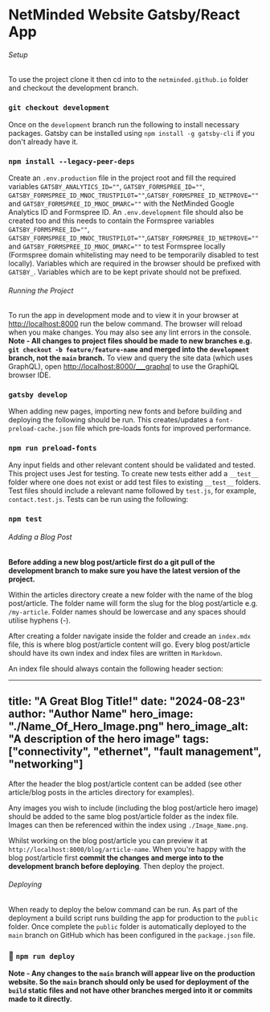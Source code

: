# NetMinded Website Gatsby/React App


###### Setup

To use the project clone it then cd into to the `netminded.github.io` folder and checkout the development branch.

### `git checkout development`

Once on the `development` branch run the following to install necessary packages. Gatsby can be installed using `npm install -g gatsby-cli` if you don't already have it. 

### `npm install --legacy-peer-deps`

Create an `.env.production` file in the project root and fill the required variables `GATSBY_ANALYTICS_ID=""`, `GATSBY_FORMSPREE_ID=""`, `GATSBY_FORMSPREE_ID_MNOC_TRUSTPILOT=""`,`GATSBY_FORMSPREE_ID_NETPROVE=""` and `GATSBY_FORMSPREE_ID_MNOC_DMARC=""` with the NetMinded Google Analytics ID and Formspree ID. 
An `.env.development` file should also be created too and this needs to contain the Formspree variables `GATSBY_FORMSPREE_ID=""`, `GATSBY_FORMSPREE_ID_MNOC_TRUSTPILOT=""`,`GATSBY_FORMSPREE_ID_NETPROVE=""`  and `GATSBY_FORMSPREE_ID_MNOC_DMARC=""` to test Formspree locally (Formspree domain whitelisting may need to be temporarily disabled to test locally). Variables which are required in the browser should be prefixed with `GATSBY_`. Variables which are to be kept private should not be prefixed. 


###### Running the Project

To run the app in development mode and to view it in your browser at [http://localhost:8000](http://localhost:8000) run the below command. 
The browser will reload when you make changes. You may also see any lint errors in the console. 
**Note - All changes to project files should be made to new branches e.g. `git checkout -b feature/feature-name` and merged into the `development` branch, not the `main` branch.** 
To view and query the site data (which uses GraphQL), open [http://localhost:8000/___graphql](http://localhost:8000/___graphql) to use the GraphiQL browser IDE.

### `gatsby develop`

When adding new pages, importing new fonts and before building and deploying the following should be run. This creates/updates a `font-preload-cache.json` file which pre-loads fonts for improved performance.

### `npm run preload-fonts`

Any input fields and other relevant content should be validated and tested. This project uses Jest for testing. To create new tests either add a `__test__` folder where one does not exist or add test files to existing `__test__` folders. Test files should include a relevant name followed by `test.js`, for example, `contact.test.js`. Tests can be run using the following:

### `npm test`


###### Adding a Blog Post

**Before adding a new blog post/article first do a git pull of the development branch to make sure you have the latest version of the project.**

Within the articles directory create a new folder with the name of the blog post/article. The folder name will form the slug for the blog post/article e.g. `/my-article`. Folder names should be lowercase and any spaces should utilise hyphens (-). 

After creating a folder navigate inside the folder and creade an `index.mdx` file, this is where blog post/article content will go. Every blog post/article should have its own index and index files are written in `Markdown`. 

An index file should always contain the following header section:

---
title: "A Great Blog Title!"
date: "2024-08-23"
author: "Author Name"
hero_image: "./Name_Of_Hero_Image.png"
hero_image_alt: "A description of the hero image"
tags: ["connectivity", "ethernet", "fault management", "networking"]
---

After the header the blog post/article content can be added (see other article/blog posts in the articles directory for examples).

Any images you wish to include (including the blog post/article hero image) should be added to the same blog post/article folder as the index file. Images can then be referenced within the index using `./Image_Name.png`. 

Whilst working on the blog post/article you can preview it at `http://localhost:8000/blog/article-name`. When you're happy with the blog post/article first **commit the changes and merge into to the development branch before deploying**. Then deploy the project.


###### Deploying

When ready to deploy the below command can be run. As part of the deployment a build script runs building the app for production to the `public` folder. 
Once complete the `public` folder is automatically deployed to the `main` branch on GitHub which has been configured in the `package.json` file.

### 🚀 `npm run deploy`

**Note - Any changes to the `main` branch will appear live on the production website. So the `main` branch should only be used for deployment of the `build` static files and not have other branches merged into it or commits made to it directly.**

